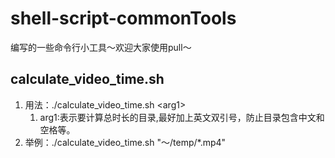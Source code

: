 # shell-script-commonTools

编写的一些命令行小工具～欢迎大家使用pull～

## calculate_video_time.sh
1. 用法：./calculate_video_time.sh  &lt;arg1&gt;
   1. arg1:表示要计算总时长的目录,最好加上英文双引号，防止目录包含中文和空格等。
2. 举例：./calculate_video_time.sh "～/temp/*.mp4"
